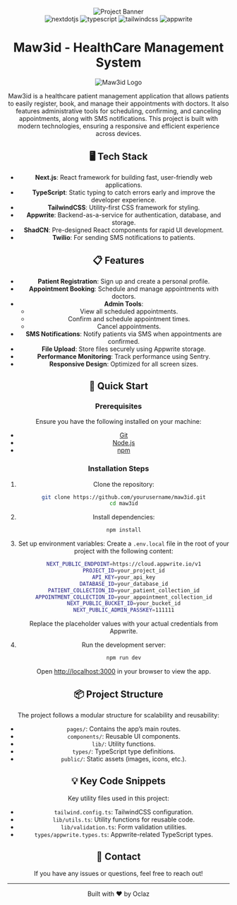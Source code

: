<div align="center">
  <br />
    <a >
      <img src="public/assets/APP BANNER.png" alt="Project Banner"> 
    </a>
  <br />

  <div>
    <img src="https://img.shields.io/badge/-Next_JS-black?style=for-the-badge&logoColor=white&logo=nextdotjs&color=000000" alt="nextdotjs" />
    <img src="https://img.shields.io/badge/-TypeScript-black?style=for-the-badge&logoColor=white&logo=typescript&color=3178C6" alt="typescript" />
    <img src="https://img.shields.io/badge/-Tailwind_CSS-black?style=for-the-badge&logoColor=white&logo=tailwindcss&color=06B6D4" alt="tailwindcss" />
    <img src="https://img.shields.io/badge/-Appwrite-black?style=for-the-badge&logoColor=white&logo=appwrite&color=FD366E" alt="appwrite" />
  </div>

# Maw3id - HealthCare Management System

![Maw3id Logo](public/assets/icons/LOGO.svg)

Maw3id is a healthcare patient management application that allows patients to easily register, book, and manage their appointments with doctors. It also features administrative tools for scheduling, confirming, and canceling appointments, along with SMS notifications. This project is built with modern technologies, ensuring a responsive and efficient experience across devices.

## 🖥️ Tech Stack

- **Next.js**: React framework for building fast, user-friendly web applications.
- **TypeScript**: Static typing to catch errors early and improve the developer experience.
- **TailwindCSS**: Utility-first CSS framework for styling.
- **Appwrite**: Backend-as-a-service for authentication, database, and storage.
- **ShadCN**: Pre-designed React components for rapid UI development.
- **Twilio**: For sending SMS notifications to patients.

## 📋 Features

- **Patient Registration**: Sign up and create a personal profile.
- **Appointment Booking**: Schedule and manage appointments with doctors.
- **Admin Tools**:
  - View all scheduled appointments.
  - Confirm and schedule appointment times.
  - Cancel appointments.
- **SMS Notifications**: Notify patients via SMS when appointments are confirmed.
- **File Upload**: Store files securely using Appwrite storage.
- **Performance Monitoring**: Track performance using Sentry.
- **Responsive Design**: Optimized for all screen sizes.

## 🚀 Quick Start

### Prerequisites

Ensure you have the following installed on your machine:

- [Git](https://git-scm.com/)
- [Node.js](https://nodejs.org/)
- [npm](https://www.npmjs.com/)

### Installation Steps

1. Clone the repository:

   ```bash
   git clone https://github.com/yourusername/maw3id.git
   cd maw3id
   ```

2. Install dependencies:

   ```bash
   npm install
   ```

3. Set up environment variables:
   Create a `.env.local` file in the root of your project with the following content:

   ```bash
   NEXT_PUBLIC_ENDPOINT=https://cloud.appwrite.io/v1
   PROJECT_ID=your_project_id
   API_KEY=your_api_key
   DATABASE_ID=your_database_id
   PATIENT_COLLECTION_ID=your_patient_collection_id
   APPOINTMENT_COLLECTION_ID=your_appointment_collection_id
   NEXT_PUBLIC_BUCKET_ID=your_bucket_id
   NEXT_PUBLIC_ADMIN_PASSKEY=111111
   ```

   Replace the placeholder values with your actual credentials from Appwrite.

4. Run the development server:

   ```bash
   npm run dev
   ```

   Open [http://localhost:3000](http://localhost:3000) in your browser to view the app.

## 📦 Project Structure

The project follows a modular structure for scalability and reusability:

- `pages/`: Contains the app’s main routes.
- `components/`: Reusable UI components.
- `lib/`: Utility functions.
- `types/`: TypeScript type definitions.
- `public/`: Static assets (images, icons, etc.).

## 💡 Key Code Snippets

Key utility files used in this project:

- `tailwind.config.ts`: TailwindCSS configuration.
- `lib/utils.ts`: Utility functions for reusable code.
- `lib/validation.ts`: Form validation utilities.
- `types/appwrite.types.ts`: Appwrite-related TypeScript types.

## 📱 Contact

If you have any issues or questions, feel free to reach out!

---

Built with ❤️ by Oclaz
